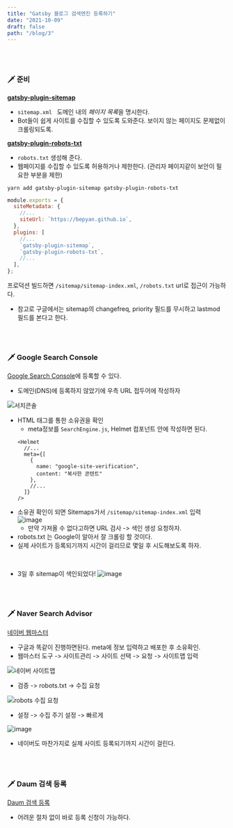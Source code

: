 ```yaml
---
title: "Gatsby 블로그 검색엔진 등록하기"
date: "2021-10-09"
draft: false
path: "/blog/3"
---
```


<br>
<br>

### 🗡 준비

[**gatsby-plugin-sitemap**](<(https://www.gatsbyjs.com/plugins/gatsby-plugin-sitemap#example)>)

- `sitemap.xml` &nbsp; 도메인 내의 *페이지 목록*을 명시한다.
- Bot들이 쉽게 사이트를 수집할 수 있도록 도와준다. 보이지 않는 페이지도 문제없이 크롤링되도록.

[**gatsby-plugin-robots-txt**](<(https://www.gatsbyjs.com/plugins/gatsby-plugin-robots-txt/)>)

- `robots.txt` 생성해 준다.
- 웹페이지를 수집할 수 있도록 허용하거나 제한한다. (관리자 페이지같이 보안이 필요한 부분을 제한)

```shell
yarn add gatsby-plugin-sitemap gatsby-plugin-robots-txt
```

```js
module.exports = {
  siteMetadata: {
    //...
    siteUrl: `https://bepyan.github.io`,
  },
  plugins: [
    //...
    `gatsby-plugin-sitemap`,
    `gatsby-plugin-robots-txt`,
    //...
  ],
};
```

프로덕션 빌드하면 `/sitemap/sitemap-index.xml`, `/robots.txt` url로 접근이 가능하다.

- 참고로 구글에서는 sitemap의 changefreq, priority 필드를 무시하고 lastmod 필드를 본다고 한다.

<br>
<br>

### 🗡 Google Search Console

[Google Search Console](https://search.google.com/search-console/welcome?utm_source=about-page)에 등록할 수 있다.

- 도메인(DNS)에 등록하지 않았기에 우측 URL 접두어에 작성하자

![서치콘솔](https://user-images.githubusercontent.com/65283190/136661718-67b9ad83-5d3e-474e-a664-f384e2678d64.png)

- HTML 태그를 통한 소유권을 확인
  - meta정보를 `SearchEngine.js`, Helmet 컴포넌트 안에 작성하면 된다.
  ```
  <Helmet
    //...
    meta={[
      {
        name: "google-site-verification",
        content: "복사한 콘텐트"
      },
      //...
    ]}
  />
  ```
- 소유권 확인이 되면 Sitemaps가서 `/sitemap/sitemap-index.xml` 입력
  ![image](https://user-images.githubusercontent.com/65283190/136669156-c45c61d9-427e-4f11-9888-2c0b4e47e221.png)
  - 만약 가져올 수 없다고하면 URL 검사 -> 색인 생성 요청하자.
- robots.txt 는 Google이 알아서 잘 크롤링 할 것이다.
- 실제 사이트가 등록되기까지 시간이 걸리므로 몇일 후 시도해보도록 하자.

<br>

- 3일 후 sitemap이 색인되었다!
  ![image](https://user-images.githubusercontent.com/65283190/137378661-bd6f04d7-2a8a-4c29-9135-2cd3e47cfc1a.png)

<br>
<br>

### 🗡 Naver Search Advisor

[네이버 웹마스터](https://searchadvisor.naver.com/console/board)

- 구글과 똑같이 진행하면된다. meta에 정보 입력하고 배포한 후 소유확인.
- 웹마스터 도구 -> 사이트관리 -> 사이트 선택 -> 요청 -> 사이트맵 입력

![네이버 사이트맵](https://user-images.githubusercontent.com/65283190/136664386-1d7cd06b-546e-4b50-ac8c-f1b542340bb3.png)

- 검증 -> robots.txt -> 수집 요청

![robots 수집 요청](https://user-images.githubusercontent.com/65283190/136668861-6df8896d-4513-4ddb-b305-a329378a4908.png)

- 설정 -> 수집 주기 설정 -> 빠르게

![image](https://user-images.githubusercontent.com/65283190/136669274-9628f458-fe87-4295-bff1-15ec3b6904b8.png)

- 네이버도 마찬가지로 실제 사이트 등록되기까지 시간이 걸린다.

<br>
<br>

### 🗡 Daum 검색 등록

[Daum 검색 등록](https://register.search.daum.net/index.daum)

- 어려운 절차 없이 바로 등록 신청이 가능하다.
